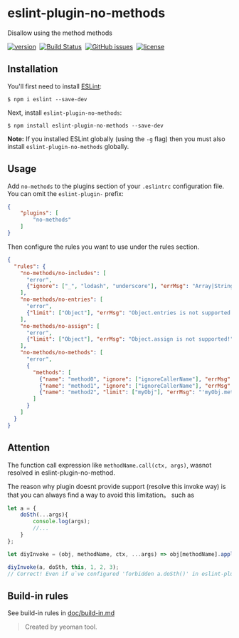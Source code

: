 # eslint-plugin-no-methods

Disallow using the method methods

[![version](https://img.shields.io/npm/v/eslint-plugin-no-methods.svg "version")](https://www.npmjs.com/package/eslint-plugin-no-methods)&nbsp;
[![Build Status](https://img.shields.io/travis/Froguard/eslint-plugin-no-methods.svg)](https://travis-ci.org/Froguard/eslint-plugin-no-methods)&nbsp;
[![GitHub issues](https://img.shields.io/github/issues/Froguard/eslint-plugin-no-methods.svg)](https://github.com/Froguard/eslint-plugin-no-methods/issues?q=is%3Aopen+is%3Aissue)&nbsp;
[![license](https://img.shields.io/github/license/froguard/eslint-plugin-no-methods.svg)](https://github.com/froguard/eslint-plugin-no-methods/blob/master/LICENSE)


## Installation

You'll first need to install [ESLint](http://eslint.org):

```
$ npm i eslint --save-dev
```

Next, install `eslint-plugin-no-methods`:

```
$ npm install eslint-plugin-no-methods --save-dev
```

**Note:** If you installed ESLint globally (using the `-g` flag) then you must also install `eslint-plugin-no-methods` globally.

## Usage

Add `no-methods` to the plugins section of your `.eslintrc` configuration file. You can omit the `eslint-plugin-` prefix:

```json
{
    "plugins": [
        "no-methods"
    ]
}
```

Then configure the rules you want to use under the rules section.

```json
{
  "rules": {
    "no-methods/no-includes": [
      "error", 
      {"ignore": ["_", "lodash", "underscore"], "errMsg": "Array|String.includes is not supported!"}
    ],
    "no-methods/no-entries": [
      "error", 
      {"limit": ["Object"], "errMsg": "Object.entries is not supported!"}
    ],
    "no-methods/no-assign": [
      "error", 
      {"limit": ["Object"], "errMsg": "Object.assign is not supported!"}
    ],
    "no-methods/no-methods": [
      "error", 
      {
        "methods": [
          {"name": "method0", "ignore": ["ignoreCallerName"], "errMsg": "method0 is not supported!"},
          {"name": "method1", "ignore": ["ignoreCallerName"], "errMsg": "method1 is not supported!"},
          {"name": "method2", "limit": ["myObj"], "errMsg": "'myObj.method2' is not supported!"}
        ]
      }
    ]
  }
}
```

## Attention

The function call expression like `methodName.call(ctx, args)`, wasnot resolved in eslint-plugin-no-method.

The reason why plugin doesnt provide support (resolve this invoke way) is that you can always find a way to avoid this limitation。 such as

```js
let a = {
    doSth(...args){
        console.log(args);
        //...
    }
};

let diyInvoke = (obj, methodName, ctx, ...args) => obj[methodName].apply(ctx, args);

diyInvoke(a, doSth, this, 1, 2, 3); 
// Correct! Even if u`ve configured 'forbidden a.doSth()' in eslint-plugin-no-methods  
```   

## Build-in rules

See build-in rules in [doc/build-in.md](https://github.com/Froguard/eslint-plugin-no-methods/blob/master/doc/build-in.md)

> Created by yeoman tool.
